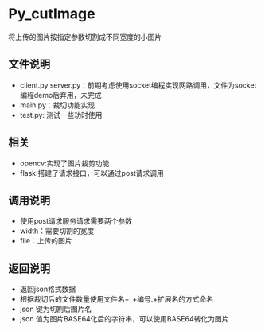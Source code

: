 # Py_cutImage
将上传的图片按指定参数切割成不同宽度的小图片
## 文件说明
* client.py server.py：前期考虑使用socket编程实现网路调用，文件为socket编程demo后弃用，未完成
* main.py：裁切功能实现
* test.py: 测试一些功时使用
## 相关
* opencv:实现了图片裁剪功能
* flask:搭建了请求接口，可以通过post请求调用
## 调用说明
* 使用post请求服务请求需要两个参数
* width：需要切割的宽度
* file：上传的图片
  
## 返回说明
* 返回json格式数据
* 根据裁切后的文件数量使用文件名+_+编号.+扩展名的方式命名
* json 键为切割后图片名
* json 值为图片BASE64化后的字符串，可以使用BASE64转化为图片
 